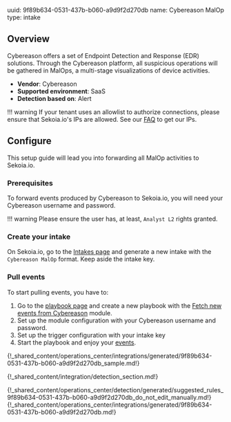 uuid: 9f89b634-0531-437b-b060-a9d9f2d270db
name: Cybereason MalOp
type: intake

## Overview

Cybereason offers a set of Endpoint Detection and Response (EDR) solutions. Through the Cybereason platform, all suspicious operations will be gathered in MalOps, a multi-stage visualizations of device activities.

- **Vendor**: Cybereason
- **Supported environment**: SaaS
- **Detection based on**: Alert

!!! warning
    If your tenant uses an allowlist to authorize connections, please ensure that Sekoia.io's IPs are allowed.
    See our [FAQ](/xdr/FAQ) to get our IPs.


## Configure

This setup guide will lead you into forwarding all MalOp activities to Sekoia.io.

### Prerequisites

To forward events produced by Cybereason to Sekoia.io, you will need your Cybereason username and password. 

!!! warning
    Please ensure the user has, at least, `Analyst L2` rights granted.

### Create your intake

On Sekoia.io, go to the [Intakes page](https://app.sekoia.io/operations/intakes/new) and generate a new intake with the `Cybereason MalOp` format.
Keep aside the intake key.

### Pull events

To start pulling events, you have to: 

1. Go to the [playbook page](https://app.sekoia.io/operations/playbooks) and create a new playbook with the [Fetch new events from Cybereason](/integration/action_library/endpoint/cybereason.md) module. 
2. Set up the module configuration with your Cybereason username and password.
3. Set up the trigger configuration with your intake key
4. Start the playbook and enjoy your [events](https://app.sekoia.io/operations/events).


{!_shared_content/operations_center/integrations/generated/9f89b634-0531-437b-b060-a9d9f2d270db_sample.md!}


{!_shared_content/integration/detection_section.md!}

{!_shared_content/operations_center/detection/generated/suggested_rules_9f89b634-0531-437b-b060-a9d9f2d270db_do_not_edit_manually.md!}
{!_shared_content/operations_center/integrations/generated/9f89b634-0531-437b-b060-a9d9f2d270db.md!}
